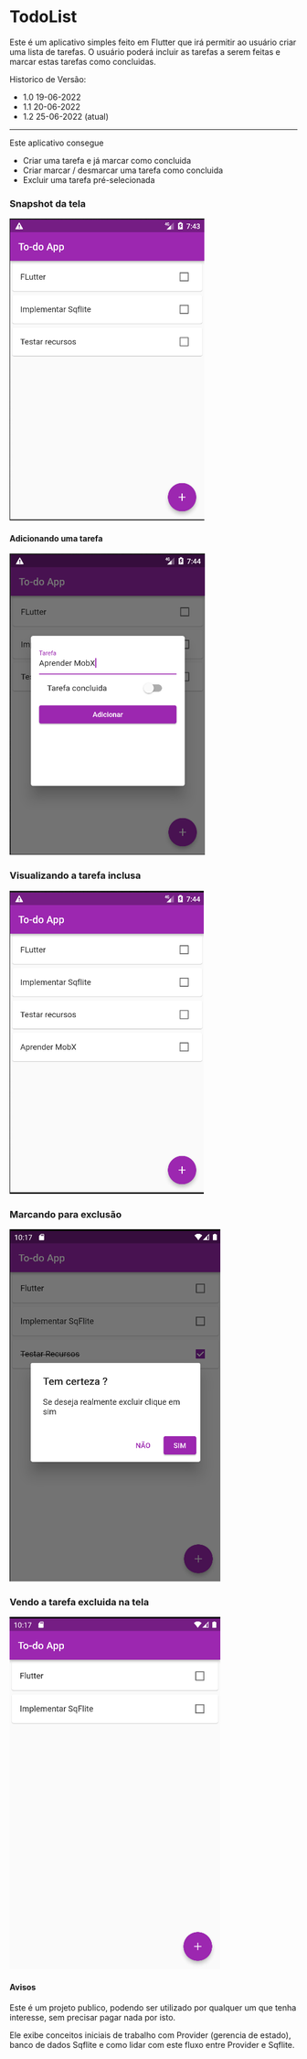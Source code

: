 # TodoList

Este é um aplicativo simples feito em Flutter que irá permitir ao usuário criar uma lista de
tarefas. O usuário poderá incluir as tarefas a serem feitas e marcar estas tarefas como concluidas.

Historico de Versão:

- 1.0 19-06-2022
- 1.1 20-06-2022
- 1.2 25-06-2022 (atual)

---

Este aplicativo consegue

- Criar uma tarefa e já marcar como concluida
- Criar marcar / desmarcar uma tarefa como concluida
- Excluir uma tarefa pré-selecionada

### Snapshot da tela

![img](./snapshot/tela1.png)

#### Adicionando uma tarefa

![img](./snapshot/tela2.png)

### Visualizando a tarefa inclusa

![img](./snapshot/tela3.png)

### Marcando para exclusão

![img](./snapshot/tela4.png)

### Vendo a tarefa excluida na tela

![img](./snapshot/tela5.png)

#### Avisos

Este é um projeto publico, podendo ser utilizado por qualquer um que tenha interesse, sem precisar pagar nada por isto.

Ele exibe conceitos iniciais de trabalho com Provider (gerencia de estado), banco de dados Sqflite e como lidar com este fluxo entre Provider e Sqflite.

